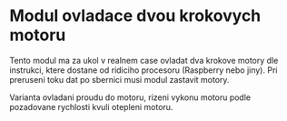Modul ovladace dvou krokovych motoru
====================================

Tento modul ma za ukol v realnem case ovladat dva krokove motory dle instrukci,
ktere dostane od ridiciho procesoru (Raspberry nebo jiny). Pri preruseni toku dat
po sbernici musi modul zastavit motory.

Varianta ovladani proudu do motoru, rizeni vykonu motoru podle pozadovane rychlosti kvuli otepleni motoru.